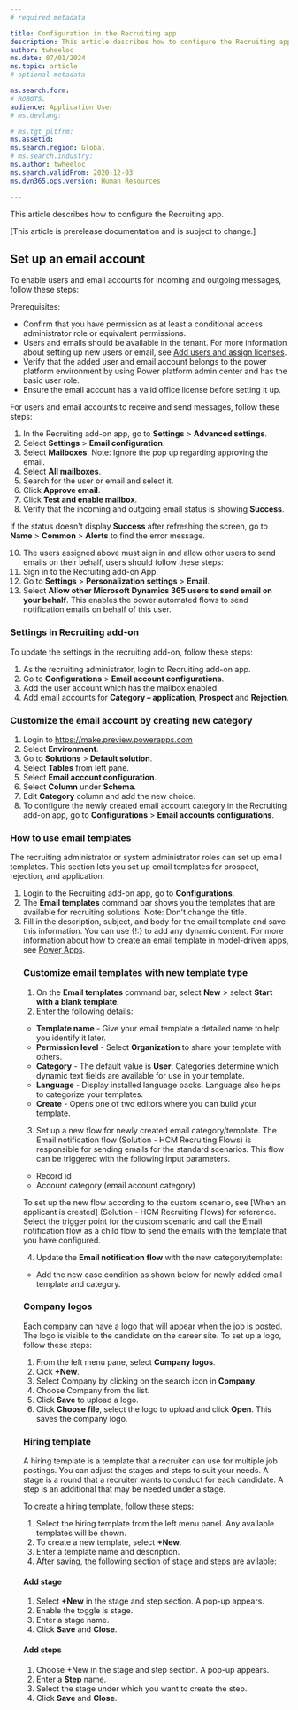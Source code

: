 ```yaml
---
# required metadata

title: Configuration in the Recruiting app 
description: This article describes how to configure the Recruiting app.
author: twheeloc
ms.date: 07/01/2024
ms.topic: article
# optional metadata

ms.search.form: 
# ROBOTS: 
audience: Application User
# ms.devlang: 

# ms.tgt_pltfrm: 
ms.assetid: 
ms.search.region: Global
# ms.search.industry: 
ms.author: twheeloc
ms.search.validFrom: 2020-12-03
ms.dyn365.ops.version: Human Resources

---
```


This article describes how to configure the Recruiting app.

[This article is prerelease documentation and is subject to change.]

## Set up an email account

To enable users and email accounts for incoming and outgoing messages, follow these steps:
 
Prerequisites:
 - Confirm that you have permission as at least a conditional access administrator role or equivalent permissions.
 - Users and emails should be available in the tenant. For more information about setting up new users or email, see [Add users and assign licenses](xxxxx).
 - Verify that the added user and email account belongs to the power platform environment by using Power platform admin center and has the basic user role.
 - Ensure the email account has a valid office license before setting it up.

For users and email accounts to receive and send messages, follow these steps:
 
1.	In the Recruiting add-on app, go to **Settings** > **Advanced settings**.
2.	Select **Settings** > **Email configuration**.
3.	Select **Mailboxes**. Note: Ignore the pop up regarding approving the email.
4.	Select **All mailboxes**.
5.	Search for the user or email and select it.
7.	Click **Approve email**. 
8.	Click **Test and enable mailbox**.
9.	Verify that the incoming and outgoing email status is showing **Success**. 
 
If the status doesn't display **Success** after refreshing the screen, go to **Name** > **Common** > **Alerts** to find the error message.
 
10.	The users assigned above must sign in and allow other users to send emails on their behalf, users should follow these steps:
   1.	Sign in to the Recruiting add-on App.
   2.	Go to **Settings** > **Personalization settings** > **Email**.
   3.	Select **Allow other Microsoft Dynamics 365 users to send email on your behalf**. This enables the power automated flows to send notification emails on behalf of this user.
 
               
### Settings in Recruiting add-on

To update the settings in the recruiting add-on, follow these steps: 
1. As the recruiting administrator, login to Recruiting add-on app.
2. Go to **Configurations** > **Email account configurations**.
3. Add the user account which has the mailbox enabled.
4. Add email accounts for **Category – application**, **Prospect** and **Rejection**.
 
 
### Customize the email account by creating new category

1.	Login to https://make.preview.powerapps.com
2.	Select **Environment**.
3.	Go to **Solutions** > **Default solution**.
4.	Select **Tables** from left pane.
5.	Select **Email account configuration**.
6.	Select **Column** under **Schema**.
7.	Edit **Category** column and add the new choice.
8.	To configure the newly created email account category in the Recruiting add-on app, go to **Configurations** > **Email accounts configurations**.


### How to use email templates

The recruiting administrator or system administrator roles can set up email templates. This section lets you set up email templates for prospect, rejection, and application.
 
1.	Login to the Recruiting add-on app, go to **Configurations**.
2.	The **Email templates** command bar shows you the templates that are available for recruiting solutions.  Note: Don't change the title. 
3.	Fill in the description, subject, and body for the email template and save this information. You can use {!<Table name>:<Field name>} to add any dynamic content.
For more information about how to create an email template in model-driven apps, see [Power Apps](xxxxxx). 
    

### Customize email templates with new template type

1.	On the **Email templates** command bar, select **New** > select **Start with a blank template**.  
2.	Enter the following details:  
 - **Template name**  - Give your email template a detailed name to help you identify it later.
 - **Permission level** - Select **Organization** to share your template with others.
 - **Category** - The default value is **User**. Categories determine which dynamic text fields are available for use in your template.
 - **Language** - Display installed language packs. Language also helps to categorize your templates.
 - **Create** - Opens one of two editors where you can build your template.  
 
3.	Set up a new flow for newly created email category/template. 
The Email notification flow (Solution - HCM Recruiting Flows) is responsible for sending emails for the standard scenarios. This flow can be triggered with the following input parameters. 
 - Record id
 - Account category (email account category) 
  
To set up the new flow according to the custom scenario, see [When an applicant is created] (Solution - HCM Recruiting Flows) for reference. Select the trigger point for the custom scenario and call the 
Email notification flow as a child flow to send the emails with the template that you have configured.
  
4.	Update the **Email notification flow** with the new category/template: 
 - Add the new case condition as shown below for newly added email template and category. 

### Company logos

Each company can have a logo that will appear when the job is posted. The logo is visible to the candidate on the career site.
To set up a logo, follow these steps:
1. From the left menu pane, select **Company logos**.
2. Cick **+New**.
3. Select Company by clicking on the search icon in **Company**.
4. Choose Company from the list.
5. Click **Save** to upload a logo.
6. Click **Choose file**, select the logo to upload and click **Open**. This saves the company logo.

### Hiring template
A hiring template is a template that a recruiter can use for multiple job postings. You can adjust the stages and steps to suit your needs. A stage is a round that a recruiter wants to conduct for each candidate.
A step is an additional  that may be needed under a stage.

To create a hiring template, follow these steps:
1. Select the hiring template from the left menu panel. Any available templates will be shown.
2. To create a new template, select **+New**.
3. Enter a template name and description.
4. After saving, the following section of stage and steps are avilable:

#### Add stage
1. Select **+New** in the stage and step section. A pop-up appears.
2. Enable the toggle is stage.
3. Enter a stage name.
4. Click **Save** and **Close**.

#### Add steps
1.	Choose +New in the stage and step section. A pop-up appears.
2.	Enter a **Step** name.
3.	Select the stage under which you want to create the step.
4.	Click **Save** and **Close**.
